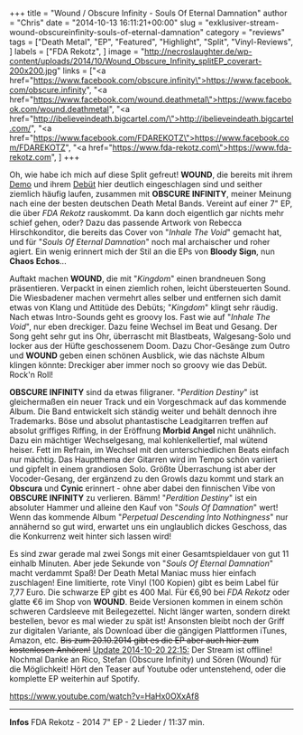 +++
title = "Wound / Obscure Infinity - Souls Of Eternal Damnation"
author = "Chris"
date = "2014-10-13 16:11:21+00:00"
slug = "exklusiver-stream-wound-obscureinfinity-souls-of-eternal-damnation"
category = "reviews"
tags = ["Death Metal", "EP", "Featured", "Highlight", "Split", "Vinyl-Reviews", ]
labels = ["FDA Rekotz", ]
image = "http://necroslaughter.de/wp-content/uploads/2014/10/Wound_Obscure_Infinity_splitEP_coverart-200x200.jpg"
links = ["<a href=\"https://www.facebook.com/obscure.infinity\">https://www.facebook.com/obscure.infinity</a>", "<a href=\"https://www.facebook.com/wound.deathmetal\">https://www.facebook.com/wound.deathmetal</a>", "<a href=\"http://ibelieveindeath.bigcartel.com/\">http://ibelieveindeath.bigcartel.com/</a>", "<a href=\"https://www.facebook.com/FDAREKOTZ\">https://www.facebook.com/FDAREKOTZ</a>", "<a href=\"https://www.fda-rekotz.com\">https://www.fda-rekotz.com</a>", ]
+++

Oh, wie habe ich mich auf diese Split gefreut! **WOUND**, die bereits mit ihrem <a href="http://necroslaughter.de/2012/06/wound-confess-to-filth-demo-mmxii/" title="Wound – Confess To Filth – Demo MMXII">Demo</a> und ihrem <a href="http://necroslaughter.de/2013/07/wound-inhale-the-void/" title="Wound – Inhale The Void">Debüt</a> hier deutlich eingeschlagen sind und seither ziemlich häufig laufen, zusammen mit **OBSCURE INFINITY**, meiner Meinung nach eine der besten deutschen Death Metal Bands. Vereint auf einer 7" EP, die über _FDA Rekotz_ rauskommt. Da kann doch eigentlich gar nichts mehr schief gehen, oder? Dazu das passende Artwork von Rebecca Hirschkonditor, die bereits das Cover von "_Inhale The Void_" gemacht hat, und für "_Souls Of Eternal Damnation_" noch mal archaischer und roher agiert. Ein wenig erinnert mich der Stil an die EPs von **Bloody Sign**, nun **Chaos Echos**...

Auftakt machen **WOUND**, die mit "_Kingdom_" einen brandneuen Song präsentieren. Verpackt in einen ziemlich rohen, leicht übersteuerten Sound. Die Wiesbadener machen vermehrt alles selber und entfernen sich damit etwas von Klang und Attitüde des Debüts; "_Kingdom_" klingt sehr räudig. Nach etwas Intro-Sounds geht es groovy los. Fast wie auf "_Inhale The Void_", nur eben dreckiger. Dazu feine Wechsel im Beat und Gesang. Der Song geht sehr gut ins Ohr, überrascht mit Blastbeats, Walgesang-Solo und locker aus der Hüfte geschossenem Doom. Dazu Chor-Gesänge zum Outro und **WOUND** geben einen schönen Ausblick, wie das nächste Album klingen könnte: Dreckiger aber immer noch so groovy wie das Debüt. Rock'n Roll!

**OBSCURE INFINITY** sind da etwas filigraner. "_Perdition Destiny_" ist gleichermaßen ein neuer Track und ein Vorgeschmack auf das kommende Album. Die Band entwickelt sich ständig weiter und behält dennoch ihre Trademarks. Böse und absolut phantastische Leadgitarren treffen auf absolut griffiges Riffing, in der Eröffnung **Morbid Angel** nicht unähnlich. Dazu ein mächtiger Wechselgesang, mal kohlenkellertief, mal wütend heiser. Fett im Refrain, im Wechsel mit den unterschiedlichen Beats einfach nur mächtig. Das Hauptthema der Gitarren wird im Tempo schön variiert und gipfelt in einem grandiosen Solo.
Größte Überraschung ist aber der Vocoder-Gesang, der ergänzend zu den Growls dazu kommt und stark an **Obscura** und **Cynic** erinnert - ohne aber dabei den finnischen Vibe von **OBSCURE INFINITY** zu verlieren. Bämm! "_Perdition Destiny_" ist ein absoluter Hammer und alleine den Kauf von "_Souls Of Damnation_" wert! Wenn das kommende Album "_Perpetual Descending Into Nothingness_" nur annähernd so gut wird, erwartet uns ein unglaublich dickes Geschoss, das die Konkurrenz weit hinter sich lassen wird!

Es sind zwar gerade mal zwei Songs mit einer Gesamtspieldauer von gut 11 einhalb Minuten. Aber jede Sekunde von "_Souls Of Eternal Damnation_" macht verdammt Spaß! Der Death Metal Maniac muss hier einfach zuschlagen! Eine limitierte, rote Vinyl (100 Kopien) gibt es beim Label für 7,77 Euro. Die schwarze EP gibt es 400 Mal. Für €6,90 bei _FDA Rekotz_ oder glatte €6 im Shop von **WOUND**. Beide Versionen kommen in einem schön schweren Cardsleeve mit Beilegezettel. Nicht länger warten, sondern direkt bestellen, bevor es mal wieder zu spät ist! Ansonsten bleibt noch der Griff zur digitalen Variante, als Download über die gängigen Plattformen iTunes, Amazon, etc. <del datetime="2014-10-20T20:13:40+00:00">Bis zum 20.10.2014 gibt es die EP aber auch hier zum kostenlosen Anhören!</del>
<ins datetime="2014-10-20T20:13:40+00:00">Update 2014-10-20 22:15:</ins> Der Stream ist offline! Nochmal Danke an Rico, Stefan (Obscure Infinity) und Sören (Wound) für die Möglichkeit! Hört den Teaser auf Youtube oder untenstehend, oder die komplette EP weiterhin auf Spotify.

https://www.youtube.com/watch?v=HaHx0OXxAf8



---
**Infos**
FDA Rekotz - 2014
7" EP - 2 Lieder / 11:37 min.
